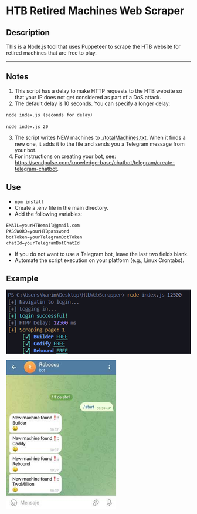 # HTB Retired Machines Web Scraper
## Description

This is a Node.js tool that uses Puppeteer to scrape the HTB website for retired machines that are free to play.

----
## Notes

1. This script has a delay to make HTTP requests to the HTB website so that your IP does not get considered as part of a DoS attack.
2. The default delay is 10 seconds. You can specify a longer delay:

```shell
node index.js (seconds for delay)

node index.js 20 
```
3. The script writes NEW machines to [./totalMachines.txt](./totalMachinesNames.txt). When it finds a new one, it adds it to the file and sends you a Telegram message from your bot. 
4. For instructions on creating your bot, see: https://sendpulse.com/knowledge-base/chatbot/telegram/create-telegram-chatbot.

## Use
- `npm install`
- Create a .env file in the main directory.
- Add the following variables:
```shell
EMAIL=yourHTBemail@gmail.com
PASSWORD=yourHTBpassword
botToken=yourTelegramBotToken
chatId=yourTelegramBotChatId 
```
- If you do not want to use a Telegram bot, leave the last two fields blank.
- Automate the script execution on your platform (e.g., Linux Crontabs).

## Example
![use](./assets/use.png)

 
<img src="./assets/bot.jpeg" width="auto" height="auto">

